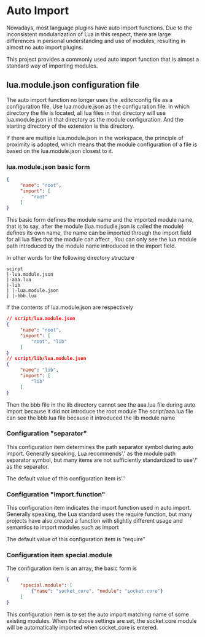 # Auto Import

Nowadays, most language plugins have auto import functions. Due to the inconsistent modularization of Lua in this respect, there are large differences in personal understanding and use of modules, resulting in almost no auto import plugins.

This project provides a commonly used auto import function that is almost a standard way of importing modules.

## lua.module.json configuration file

The auto import function no longer uses the .editorconfig file as a configuration file. Use lua.module.json as the configuration file. In which directory the file is located, all lua files in that directory will use lua.module.json in that directory as the module configuration. And the starting directory of the extension is this directory.

If there are multiple lua.module.json in the workspace, the principle of proximity is adopted, which means that the module configuration of a file is based on the lua.module.json closest to it.

### lua.module.json basic form
```json
{
     "name": "root",
     "import": [
         "root"
     ]
}
```

This basic form defines the module name and the imported module name, that is to say, after the module (lua.modudle.json is called the module) defines its own name, the name can be imported through the import field for all lua files that the module can affect , You can only see the lua module path introduced by the module name introduced in the import field.

In other words for the following directory structure
```plaintext
scirpt
|-lua.module.json
|-aaa.lua
|-lib
| |-lua.module.json
| |-bbb.lua
```

If the contents of lua.module.json are respectively
```json
// script/lua.module.json
{
     "name": "root",
     "import": [
         "root", "lib"
     ]
}
// script/lib/lua.module.json
{
     "name": "lib",
     "import": [
         "lib"
     ]
}
```

Then the bbb file in the lib directory cannot see the aaa.lua file during auto import because it did not introduce the root module
The script/aaa.lua file can see the bbb.lua file because it introduced the lib module name

### Configuration "separator"

This configuration item determines the path separator symbol during auto import. Generally speaking, Lua recommends'.' as the module path separator symbol, but many items are not sufficiently standardized to use'/' as the separator.

The default value of this configuration item is'.'

### Configuration "import.function"

This configuration item indicates the import function used in auto import. Generally speaking, the Lua standard uses the require function, but many projects have also created a function with slightly different usage and semantics to import modules such as import

The default value of this configuration item is "require"

### Configuration item special.module

The configuration item is an array, the basic form is
```json
{
     "special.module": [
         {"name": "socket_core", "module": "socket.core"}
     ]
}
```
This configuration item is to set the auto import matching name of some existing modules. When the above settings are set, the socket.core module will be automatically imported when socket_core is entered.
